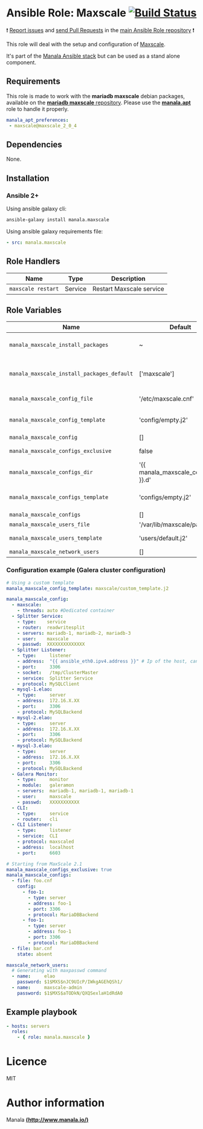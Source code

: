# Ansible Role: Maxscale [![Build Status](https://travis-ci.org/manala/ansible-role-maxscale.svg?branch=master)](https://travis-ci.org/manala/ansible-role-maxscale)

:exclamation: [Report issues](https://github.com/manala/ansible-roles/issues) and [send Pull Requests](https://github.com/manala/ansible-roles/pulls) in the [main Ansible Role repository](https://github.com/manala/ansible-roles) :exclamation:

This role will deal with the setup and configuration of [Maxscale](https://mariadb.com/products/technology/maxscale).

It's part of the [Manala Ansible stack](http://www.manala.io) but can be used as a stand alone component.

## Requirements

This role is made to work with the __mariadb maxscale__ debian packages, available on the [__mariadb maxscale__ repository](https://downloads.mariadb.com/MaxScale/).
Please use the [**manala.apt**](https://galaxy.ansible.com/manala/apt/) role to handle it properly.

```yaml
manala_apt_preferences:
 - maxscale@maxscale_2_0_4
```

## Dependencies

None.

## Installation

### Ansible 2+

Using ansible galaxy cli:

```bash
ansible-galaxy install manala.maxscale
```

Using ansible galaxy requirements file:

```yaml
- src: manala.maxscale

```
## Role Handlers

| Name               | Type    | Description              |
| ------------------ | ------- | ------------------------ |
| `maxscale restart` | Service | Restart Maxscale service |

## Role Variables

| Name                                       | Default                               | Type   | Description                            |
| ------------------------------------------ | ------------------------------------- | ------ | -------------------------------------- |
| `manala_maxscale_install_packages`         | ~                                     | Array  | Dependency packages to install         |
| `manala_maxscale_install_packages_default` | ['maxscale']                          | Array  | Default dependency packages to install |
| `manala_maxscale_config_file`              | '/etc/maxscale.cnf'                   | String | Configuration file path                |
| `manala_maxscale_config_template`          | 'config/empty.j2'                     | String | Default configuration template path    |
| `manala_maxscale_config`                   | []                                    | Array  | Configuration                          |
| `manala_maxscale_configs_exclusive`        | false                                 | Boolean | Configurations exclusivity            |
| `manala_maxscale_configs_dir`              | '{{ manala_maxscale_config_file }}.d' | String  | Configurations dir path               |
| `manala_maxscale_configs_template`         | 'configs/empty.j2'                    | String  | Default configurations template path  |
| `manala_maxscale_configs`                  | []                                    | Array   | Configurations                        |
| `manala_maxscale_users_file`               | '/var/lib/maxscale/passwd'            | String | Users file path                        |
| `manala_maxscale_users_template`           | 'users/default.j2'                    | String | Default users template path            |
| `manala_maxscale_network_users`            | []                                    | Array  | Network users                          |

### Configuration example (Galera cluster configuration)

```yaml
# Using a custom template
manala_maxscale_config_template: maxscale/custom_template.j2

manala_maxscale_config:
  - maxscale:
    - threads: auto #Dedicated container
  - Splitter Service:
    - type:    service
    - router:  readwritesplit
    - servers: mariadb-1, mariadb-2, mariadb-3
    - user:    maxscale
    - passwd:  XXXXXXXXXXXXXX
  - Splitter Listener:
    - type:     listener
    - address:  "{{ ansible_eth0.ipv4.address }}" # Ip of the host, can be omit default is listen all interfaces
    - port:     3306
    - socket:   /tmp/ClusterMaster
    - service:  Splitter Service
    - protocol: MySQLClient
  - mysql-1.elao:
    - type:     server
    - address:  172.16.X.XX
    - port:     3306
    - protocol: MySQLBackend
  - mysql-2.elao:
    - type:     server
    - address:  172.16.X.XX
    - port:     3306
    - protocol: MySQLBackend
  - mysql-3.elao:
    - type:     server
    - address:  172.16.X.XX
    - port:     3306
    - protocol: MySQLBackend
  - Galera Monitor:
    - type:     monitor
    - module:   galeramon
    - servers:  mariadb-1, mariadb-1, mariadb-1
    - user:     maxscale
    - passwd:   XXXXXXXXXXX
  - CLI:
    - type:     service
    - router:   cli
  - CLI Listener:
    - type:     listener
    - service:  CLI
    - protocol: maxscaled
    - address:  localhost
    - port:     6603

# Starting from MaxScale 2.1
manala_maxscale_configs_exclusive: true
manala_maxscale_configs:
  - file: foo.cnf
    config:
      - foo-1:
        - type: server
        - address: foo-1
        - port: 3306
        - protocol: MariaDBBackend
      - foo-1:
        - type: server
        - address: foo-1
        - port: 3306
        - protocol: MariaDBBackend
  - file: bar.cnf
    state: absent

maxscale_network_users:
  # Generating with maxpasswd command
  - name:     elao
    password: $1$MXS$nJC9UIcP/IWkgAGEhQSh1/
  - name:     maxscale-admin
    password: $1$MXS$aTODkN/QXQSexlaH1dRdA0
```

## Example playbook

```yaml
- hosts: servers
  roles:
    - { role: manala.maxscale }
```

# Licence

MIT

# Author information

Manala [**(http://www.manala.io/)**](http://www.manala.io)
